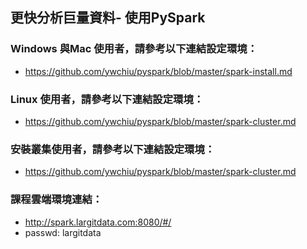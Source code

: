 ## 更快分析巨量資料- 使用PySpark

### Windows 與Mac 使用者，請參考以下連結設定環境：
- https://github.com/ywchiu/pyspark/blob/master/spark-install.md

### Linux 使用者，請參考以下連結設定環境：
- https://github.com/ywchiu/pyspark/blob/master/spark-cluster.md

### 安裝叢集使用者，請參考以下連結設定環境：
- https://github.com/ywchiu/pyspark/blob/master/spark-cluster.md

### 課程雲端環境連結：
- http://spark.largitdata.com:8080/#/
- passwd: largitdata
